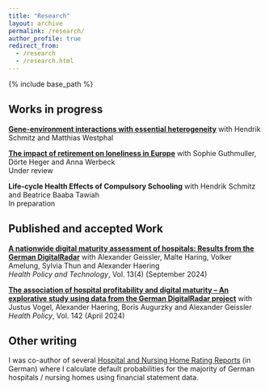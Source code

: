 ```yaml
---
title: "Research"
layout: archive
permalink: /research/
author_profile: true
redirect_from:
  - /research
  - /research.html
---
```


{% include base_path %}

## Works in progress 
[**Gene-environment interactions with essential heterogeneity**](https://johanneshollenbach.com/files/Genes_WP_Version.pdf) with Hendrik Schmitz and Matthias Westphal 

[**The impact of retirement on loneliness in Europe**](https://www.rwi-essen.de/fileadmin/user_upload/RWI/Publikationen/Ruhr_Economic_Papers/REP_23_1048.pdf) with Sophie Guthmuller, Dörte Heger and Anna Werbeck  
Under review

**Life-cycle Health Effects of Compulsory Schooling** with Hendrik Schmitz and Beatrice Baaba Tawiah  
In preparation


## Published and accepted Work

[**A nationwide digital maturity assessment of hospitals: Results from the German DigitalRadar**](https://www.sciencedirect.com/science/article/pii/S2211883724000674) with Alexander Geissler, Malte Haring, Volker Amelung, Sylvia Thun and Alexander Haering  
*Health Policy and Technology*, Vol. 13(4) (September 2024)

[**The association of hospital profitability and digital maturity – An explorative study using data from the German DigitalRadar project**](https://www.sciencedirect.com/science/article/pii/S0168851024000228) with Justus Vogel, Alexander Haering, Boris Augurzky and Alexander Geissler  
*Health Policy*, Vol. 142 (April 2024)

## Other writing
I was co-author of several [Hospital and Nursing Home Rating Reports](https://www.medhochzwei-verlag.de/Verlag/Autoren/Detail/114112) (in German) where I calculate default probabilities for the majority of German hospitals / nursing homes using financial statement data. 